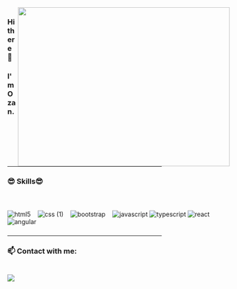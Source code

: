 <img src= "https://user-images.githubusercontent.com/102819318/176635295-72e966d9-517a-451f-ad6c-7e628da7e280.gif" align="right" width="480" height="360">

### Hi there 👋
### I'm Ozan.
### <hr width="350">

###             😎 Skills😎 <br><br><br>
![html5](https://user-images.githubusercontent.com/102819318/176668509-4520d7e9-6d43-470e-a2d4-a5ae7d1a2cb2.png)
&nbsp;&nbsp; ![css (1)](https://user-images.githubusercontent.com/102819318/176668550-04e2d09e-cd5a-4fe5-97d3-893f7dc27690.png)
&nbsp;&nbsp; ![bootstrap](https://user-images.githubusercontent.com/102819318/176668568-9dbe0d49-bc59-4a8c-b860-4aefec8fd32f.png)
&nbsp;&nbsp; ![javascript](https://user-images.githubusercontent.com/102819318/176668592-20819297-39a2-424b-ba3f-144c7e64297b.png)
![typescript](https://user-images.githubusercontent.com/102819318/202156412-a253504a-0725-48e0-aedd-0213b9795f62.png)
![react](https://user-images.githubusercontent.com/102819318/202156361-828ff687-78f9-41d1-a72a-bbb74accc671.png)
![angular](https://user-images.githubusercontent.com/102819318/202156484-ecc37dcc-0aa1-4456-844a-b3279fc5edeb.png)



### <hr width="350">

### 📫 Contact with me: <br><br>

<a href= "https://www.linkedin.com/in/ozan-ta%C5%9Fci-075983224">
<img src = "https://user-images.githubusercontent.com/102819318/176668182-e5ba92f1-8ebd-47b1-82b4-f58b4dc47edc.png"><a/>  






<!--
**ozantassci/ozantassci** is a ✨ _special_ ✨ repository because its `README.md` (this file) appears on your GitHub profile.

Here are some ideas to get you started:

- 🔭 I’m currently working on ...
- 🌱 I’m currently learning ...
- 👯 I’m looking to collaborate on ...
- 🤔 I’m looking for help with ...
- 💬 Ask me about ...
- 📫 How to reach me: ...
- 😄 Pronouns: ...
- ⚡ Fun fact: ...
-->
